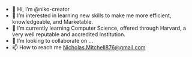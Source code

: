 - 👋 Hi, I’m @niko-creator
- 👀 I’m interested in learning new skills to make me more efficient, knowledgeable, and Marketable.
- 🌱 I’m currently learning Computer Science, offered through Harvard, a very well reputable and accredited Institution.
- 💞️ I’m looking to collaborate on ...
- 📫 How to reach me Nicholas.Mitchell876@gmail.com

<!---
niko-creator/niko-creator is a ✨ special ✨ repository because its `README.md` (this file) appears on your GitHub profile.
You can click the Preview link to take a look at your changes.
--->
